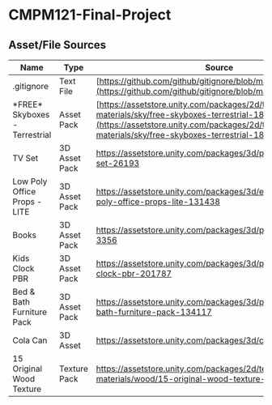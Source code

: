 # CMPM121-Final-Project

## Asset/File Sources
| Name | Type | Source |
| --- | --- | --- |
| .gitignore | Text File | [https://github.com/github/gitignore/blob/main/Unity.gitignore](https://github.com/github/gitignore/blob/main/Unity.gitignore) |
| \*FREE\* Skyboxes - Terrestrial | Asset Pack | [https://assetstore.unity.com/packages/2d/textures-materials/sky/free-skyboxes-terrestrial-184682](https://assetstore.unity.com/packages/2d/textures-materials/sky/free-skyboxes-terrestrial-184682)|
|TV Set|3D Asset Pack|https://assetstore.unity.com/packages/3d/props/electronics/tv-set-26193|
|Low Poly Office Props - LITE|3D Asset Pack|https://assetstore.unity.com/packages/3d/environments/low-poly-office-props-lite-131438|
|Books|3D Asset Pack|https://assetstore.unity.com/packages/3d/props/interior/books-3356|
|Kids Clock PBR|3D Asset Pack|https://assetstore.unity.com/packages/3d/props/interior/kids-clock-pbr-201787|
|Bed & Bath Furniture Pack|3D Asset Pack|https://assetstore.unity.com/packages/3d/props/furniture/bed-bath-furniture-pack-134117|
|Cola Can|3D Asset|https://assetstore.unity.com/packages/3d/cola-can-96659|
|15 Original Wood Texture|Texture Pack|https://assetstore.unity.com/packages/2d/textures-materials/wood/15-original-wood-texture-71286|
